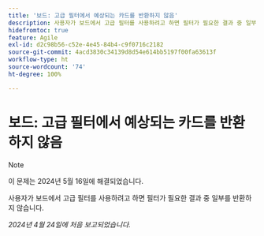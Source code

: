 ```yaml
---
title: '보드: 고급 필터에서 예상되는 카드를 반환하지 않음'
description: 사용자가 보드에서 고급 필터를 사용하려고 하면 필터가 필요한 결과 중 일부를 반환하지 않습니다.
hidefromtoc: true
feature: Agile
exl-id: d2c98b56-c52e-4e45-84b4-c9f0716c2182
source-git-commit: 4acd3830c34139d8d54e614bb5197f00fa63613f
workflow-type: ht
source-wordcount: '74'
ht-degree: 100%

---
```


# 보드: 고급 필터에서 예상되는 카드를 반환하지 않음

>[!NOTE]
>
>이 문제는 2024년 5월 16일에 해결되었습니다.

사용자가 보드에서 고급 필터를 사용하려고 하면 필터가 필요한 결과 중 일부를 반환하지 않습니다.

_2024년 4월 24일에 처음 보고되었습니다._
